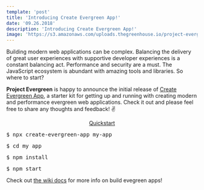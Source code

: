 ```yaml
---
template: 'post'
title: 'Introducing Create Evergreen App!'
date: '09.26.2018'
description: 'Introducing Create Evergreen App!'
image: 'https://s3.amazonaws.com/uploads.thegreenhouse.io/project-evergreen/logo-small.png'
---
```


Building modern web applications can be complex.  Balancing the delivery of great user experiences with supportive developer experiences is a constant balancing act.  Performance and security are a must. The JavaScript ecosystem is abundant with amazing tools and libraries.  So where to start?
            
**Project Evergreen** is happy to announce the initial release of <a target="_blank" rel="noopener" href="https://github.com/ProjectEvergreen/create-evergreen-app" onclick="getOutboundLink('https://github.com/ProjectEvergreen/create-evergreen-app');">Create Evergreen App</a>, a starter kit for getting up and running with creating modern and performance evergreen web applications.  Check it out and please feel free to share any thoughts and feedback! ✌️

<p style="width:25%;margin:0 auto;text-align:center;"><u>Quickstart</u></p>
<pre>$ npx create-evergreen-app my-app</pre>
<pre>$ cd my app</pre>
<pre>$ npm install</pre>
<pre>$ npm start</pre>

Check out <a target="_blank" href="https://github.com/ProjectEvergreen/project-evergreen/wiki" onclick="getOutboundLink('https://github.com/ProjectEvergreen/project-evergreen/wiki');">the wiki docs</a> for more info on build evegreen apps!